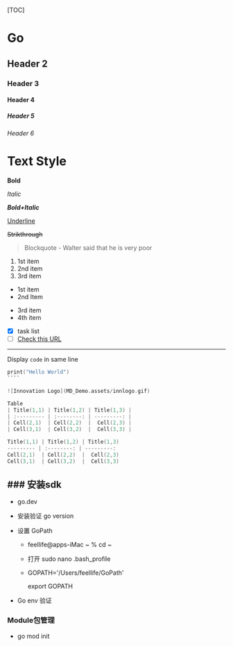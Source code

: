 
[TOC]

# Go
## Header 2
### Header 3
#### Header 4
##### Header 5
###### Header 6
# Text Style

**Bold**

*Italic*

***Bold+Italic***

<u>Underline</u>

~~Strikthrough~~

>Blockquote - Walter said that he is very poor

1. 1st item
2. 2nd item
3. 3rd item

* 1st item
* 2nd Item
+ 3rd item
+ 4th item

- [x] task list
- [ ] [Check this URL](http://www.hello.com)

---

Display `code` in same line 

```C
print("Hello World")
​````

![Innovation Logo](MD_Demo.assets/innlogo.gif)

Table
| Title(1,1) | Title(1,2) | Title(1,3) |
| :--------- | :--------: | ---------: |
| Cell(2,1)  | Cell(2,2)  |  Cell(2,3) |
| Cell(3,1)  | Cell(3,2)  |  Cell(3,3) |

Title(1,1) | Title(1,2) | Title(1,3)
--------- | :--------: | ---------:
Cell(2,1)  | Cell(2,2)  |  Cell(2,3)
Cell(3,1)  | Cell(3,2)  |  Cell(3,3)


```
## ### 安装sdk

- go.dev 

- 安装验证 go version

- 设置 GoPath  

  - feellife@apps-iMac ~ % cd ~


  - 打开 sudo nano .bash_profile


  - GOPATH='/Users/feellife/GoPath' 

    export GOPATH

- Go env 验证

### Module包管理

- go mod init 